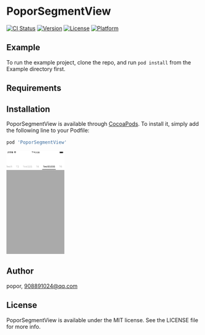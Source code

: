 # PoporSegmentView

[![CI Status](https://img.shields.io/travis/popor/PoporSegmentView.svg?style=flat)](https://travis-ci.org/popor/PoporSegmentView)
[![Version](https://img.shields.io/cocoapods/v/PoporSegmentView.svg?style=flat)](https://cocoapods.org/pods/PoporSegmentView)
[![License](https://img.shields.io/cocoapods/l/PoporSegmentView.svg?style=flat)](https://cocoapods.org/pods/PoporSegmentView)
[![Platform](https://img.shields.io/cocoapods/p/PoporSegmentView.svg?style=flat)](https://cocoapods.org/pods/PoporSegmentView)

## Example

To run the example project, clone the repo, and run `pod install` from the Example directory first.

## Requirements

## Installation

PoporSegmentView is available through [CocoaPods](https://cocoapods.org). To install
it, simply add the following line to your Podfile:

```ruby
pod 'PoporSegmentView'
```

<p>
<img src="https://github.com/popor/PoporSegmentView/blob/master/Example/screen/scrren1.png" width="30%" height="30%">

</p>

## Author

popor, 908891024@qq.com

## License

PoporSegmentView is available under the MIT license. See the LICENSE file for more info.
